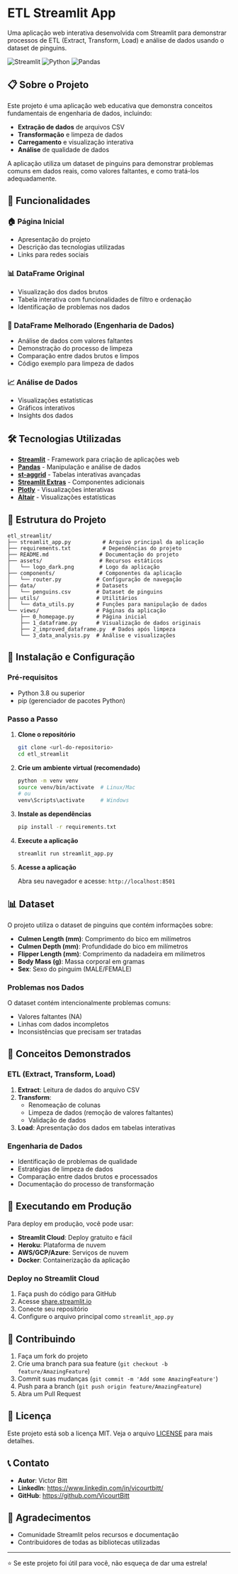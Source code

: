 # ETL Streamlit App

Uma aplicação web interativa desenvolvida com Streamlit para demonstrar processos de ETL (Extract, Transform, Load) e análise de dados usando o dataset de pinguins.

![Streamlit](https://img.shields.io/badge/Streamlit-FF4B4B?style=for-the-badge&logo=streamlit&logoColor=white)
![Python](https://img.shields.io/badge/Python-3776AB?style=for-the-badge&logo=python&logoColor=white)
![Pandas](https://img.shields.io/badge/Pandas-150458?style=for-the-badge&logo=pandas&logoColor=white)

## 📋 Sobre o Projeto

Este projeto é uma aplicação web educativa que demonstra conceitos fundamentais de engenharia de dados, incluindo:

- **Extração de dados** de arquivos CSV
- **Transformação** e limpeza de dados
- **Carregamento** e visualização interativa
- **Análise** de qualidade de dados

A aplicação utiliza um dataset de pinguins para demonstrar problemas comuns em dados reais, como valores faltantes, e como tratá-los adequadamente.

## 🚀 Funcionalidades

### 🏠 Página Inicial
- Apresentação do projeto
- Descrição das tecnologias utilizadas
- Links para redes sociais

### 📊 DataFrame Original
- Visualização dos dados brutos
- Tabela interativa com funcionalidades de filtro e ordenação
- Identificação de problemas nos dados

### 🔧 DataFrame Melhorado (Engenharia de Dados)
- Análise de dados com valores faltantes
- Demonstração do processo de limpeza
- Comparação entre dados brutos e limpos
- Código exemplo para limpeza de dados

### 📈 Análise de Dados
- Visualizações estatísticas
- Gráficos interativos
- Insights dos dados

## 🛠️ Tecnologias Utilizadas

- **[Streamlit](https://streamlit.io/)** - Framework para criação de aplicações web
- **[Pandas](https://pandas.pydata.org/)** - Manipulação e análise de dados
- **[st-aggrid](https://github.com/PablocFonseca/streamlit-aggrid)** - Tabelas interativas avançadas
- **[Streamlit Extras](https://github.com/arnaudmiribel/streamlit-extras)** - Componentes adicionais
- **[Plotly](https://plotly.com/)** - Visualizações interativas
- **[Altair](https://altair-viz.github.io/)** - Visualizações estatísticas

## 📁 Estrutura do Projeto

```
etl_streamlit/
├── streamlit_app.py          # Arquivo principal da aplicação
├── requirements.txt          # Dependências do projeto
├── README.md                # Documentação do projeto
├── assets/                  # Recursos estáticos
│   └── logo_dark.png        # Logo da aplicação
├── components/              # Componentes da aplicação
│   └── router.py           # Configuração de navegação
├── data/                   # Datasets
│   └── penguins.csv        # Dataset de pinguins
├── utils/                  # Utilitários
│   └── data_utils.py       # Funções para manipulação de dados
└── views/                  # Páginas da aplicação
    ├── 0_homepage.py       # Página inicial
    ├── 1_dataframe.py      # Visualização de dados originais
    ├── 2_improved_dataframe.py  # Dados após limpeza
    └── 3_data_analysis.py  # Análise e visualizações
```

## 🔧 Instalação e Configuração

### Pré-requisitos

- Python 3.8 ou superior
- pip (gerenciador de pacotes Python)

### Passo a Passo

1. **Clone o repositório**
   ```bash
   git clone <url-do-repositorio>
   cd etl_streamlit
   ```

2. **Crie um ambiente virtual (recomendado)**
   ```bash
   python -m venv venv
   source venv/bin/activate  # Linux/Mac
   # ou
   venv\Scripts\activate     # Windows
   ```

3. **Instale as dependências**
   ```bash
   pip install -r requirements.txt
   ```

4. **Execute a aplicação**
   ```bash
   streamlit run streamlit_app.py
   ```

5. **Acesse a aplicação**
   
   Abra seu navegador e acesse: `http://localhost:8501`

## 📊 Dataset

O projeto utiliza o dataset de pinguins que contém informações sobre:

- **Culmen Length (mm)**: Comprimento do bico em milímetros
- **Culmen Depth (mm)**: Profundidade do bico em milímetros  
- **Flipper Length (mm)**: Comprimento da nadadeira em milímetros
- **Body Mass (g)**: Massa corporal em gramas
- **Sex**: Sexo do pinguim (MALE/FEMALE)

### Problemas nos Dados

O dataset contém intencionalmente problemas comuns:
- Valores faltantes (NA)
- Linhas com dados incompletos
- Inconsistências que precisam ser tratadas

## 🎯 Conceitos Demonstrados

### ETL (Extract, Transform, Load)

1. **Extract**: Leitura de dados do arquivo CSV
2. **Transform**: 
   - Renomeação de colunas
   - Limpeza de dados (remoção de valores faltantes)
   - Validação de dados
3. **Load**: Apresentação dos dados em tabelas interativas

### Engenharia de Dados

- Identificação de problemas de qualidade
- Estratégias de limpeza de dados
- Comparação entre dados brutos e processados
- Documentação do processo de transformação

## 🚀 Executando em Produção

Para deploy em produção, você pode usar:

- **Streamlit Cloud**: Deploy gratuito e fácil
- **Heroku**: Plataforma de nuvem
- **AWS/GCP/Azure**: Serviços de nuvem
- **Docker**: Containerização da aplicação

### Deploy no Streamlit Cloud

1. Faça push do código para GitHub
2. Acesse [share.streamlit.io](https://share.streamlit.io)
3. Conecte seu repositório
4. Configure o arquivo principal como `streamlit_app.py`

## 🤝 Contribuindo

1. Faça um fork do projeto
2. Crie uma branch para sua feature (`git checkout -b feature/AmazingFeature`)
3. Commit suas mudanças (`git commit -m 'Add some AmazingFeature'`)
4. Push para a branch (`git push origin feature/AmazingFeature`)
5. Abra um Pull Request

## 📄 Licença

Este projeto está sob a licença MIT. Veja o arquivo [LICENSE](LICENSE) para mais detalhes.

## 📞 Contato

- **Autor**: Victor Bitt
- **LinkedIn**: https://www.linkedin.com/in/vicourtbitt/
- **GitHub**: https://github.com/VicourtBitt

## 🙏 Agradecimentos

- Comunidade Streamlit pelos recursos e documentação
- Contribuidores de todas as bibliotecas utilizadas

---

⭐ Se este projeto foi útil para você, não esqueça de dar uma estrela!